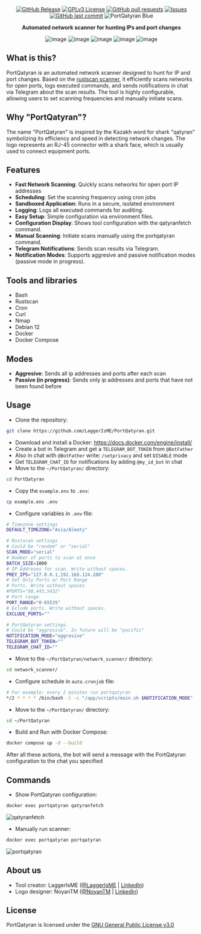 <div align="center">
  
[![GitHub Release](https://img.shields.io/github/release/LaggerIsME/PortQatyran?style=flat&include_prereleases)]()
[![GPLv3 License](https://img.shields.io/badge/License-GPL%20v3-yellow.svg)](https://opensource.org/licenses/)
[![GitHub pull requests](https://img.shields.io/github/issues-pr/LaggerIsME/PortQatyran?style=flat)]()
[![Issues](https://img.shields.io/github/issues-raw/LaggerIsME/PortQatyran?maxAge=25000)](https://github.com/LaggerIsME/PortQatyran/issues)
[![GitHub last commit](https://img.shields.io/github/last-commit/LaggerIsME/PortQatyran?style=flat)]()
![PortQatyran Blue](https://github.com/LaggerIsME/PortQatyran/assets/98150971/309363a2-8db6-41fe-885d-32ccf0dc4380)

**Automated network scanner for hunting IPs and port changes**

![image](https://img.shields.io/badge/Shell_Script-121011?style=for-the-badge&logo=gnu-bash&logoColor=white)
![image](https://img.shields.io/badge/Rust-000000?style=for-the-badge&logo=rust&logoColor=white)
![image](https://img.shields.io/badge/Debian-A81D33?style=for-the-badge&logo=debian&logoColor=white)
![image](https://img.shields.io/badge/Docker-2CA5E0?style=for-the-badge&logo=docker&logoColor=white)
![image](https://img.shields.io/badge/Telegram-2CA5E0?style=for-the-badge&logo=telegram&logoColor=white)
</div>


## What is this?
PortQatyran is an automated network scanner designed to hunt for IP and port changes. Based on the [rustscan scanner](https://github.com/RustScan/RustScan), it efficiently scans networks for open ports, logs executed commands, and sends notifications in chat via Telegram about the scan results. The tool is highly configurable, allowing users to set scanning frequencies and manually initiate scans.

## Why "PortQatyran"?
The name "PortQatyran" is inspired by the Kazakh word for shark "qatyran" symbolizing its efficiency and speed in detecting network changes. The logo represents an RJ-45 connector with a shark face, which is usually used to connect equipment ports.

## Features
* **Fast Network Scanning**: Quickly scans networks for open port IP addresses
* **Scheduling**: Set the scanning frequency using cron jobs
* **Sandboxed Application**: Runs in a secure, isolated environment
* **Logging**: Logs all executed commands for auditing.
* **Easy Setup**: Simple configuration via environment files.
* **Configuration Display**: Shows tool configuration with the qatyranfetch command.
* **Manual Scanning**: Initiate scans manually using the portqatyran command.
* **Telegram Notifications**: Sends scan results via Telegram.
* **Notification Modes**: Supports aggresive and passive notification modes (passive mode in progress).

## Tools and libraries
* Bash
* Rustscan
* Cron
* Curl
* Nmap
* Debian 12
* Docker
* Docker Compose

## Modes
* **Aggresive**: Sends all ip addresses and ports after each scan
* **Passive (in progress)**: Sends only ip addresses and ports that have not been found before

## Usage
* Clone the repository: 
```bash 
git clone https://github.com/LaggerIsME/PortQatyran.git
```
* Download and install a Docker: https://docs.docker.com/engine/install/
* Create a bot in Telegram and get a `TELEGRAM_BOT_TOKEN` from `@BotFather`
* Also in chat with `@BotFather` write: `/setprivacy` and set `DISABLE` mode
* Get `TELEGRAM_CHAT_ID` for notifications by adding `@my_id_bot` in chat
* Move to the `~/PortQatyran/` directory: 
```bash 
cd PortQatyran
```
* Copy the `example.env` to `.env`:
```bash
cp example.env .env
```
* Configure variables in `.env` file:
```bash
# Timezone settings
DEFAULT_TIMEZONE="Asia/Almaty"

# Rustscan settings
# Could be "random" or "serial"
SCAN_MODE="serial"
# Number of ports to scan at once
BATCH_SIZE=1000
# IP Addreses for scan. Write without spaces.
PREY_IPS="127.0.0.1,192.168.124.200"
# Set Only Ports or Port Range
# Ports. Write without spaces
#PORTS="80,443,5432"
# Port range
PORT_RANGE="0-65535"
# Exlude ports. Write without spaces.
EXCLUDE_PORTS=""

# PortQatyran settings.
# Could be "aggresive". In future will be "pacific"
NOTIFICATION_MODE="aggresive"
TELEGRAM_BOT_TOKEN=""
TELEGRAM_CHAT_ID=""
```
* Move to the `~/PortQatyran/network_scanner/` directory: 
```bash 
cd network_scanner/
```
* Configure schedule in `auto.cronjob` file:
```bash
# For example: every 2 minutes run portqatyran
*/2 * * * * /bin/bash -l -c "/app/scripts/main.sh $NOTIFICATION_MODE"
```
* Move to the `~/PortQatyran/` directory: 
```bash 
cd ~/PortQatyran
```
* Build and Run with Docker Compose:
```bash
docker compose up -d --build
```
After all these actions, the bot will send a message with the PortQatyran configuration to the chat you specified

## Commands
* Show PortQatyran configuration:
```bash
docker exec portqatyran qatyranfetch
```
![qatyranfetch](https://github.com/user-attachments/assets/c4295aec-7b6e-4b9f-9825-0437eef524ef)

* Manually run scanner:
```bash
docker exec portqatyran portqatyran
```
![portqatyran](https://github.com/user-attachments/assets/6ec6fbc9-608b-45db-a667-dc17f2ae4df2)


## About us
* Tool creator: LaggerIsME ([@LaggerIsME](https://github.com/LaggerIsME) | [LinkedIn](https://www.linkedin.com/in/pythondelay/))
* Logo designer: NoyanTM ([@NoyanTM](https://github.com/NoyanTM) | [LinkedIn](https://www.linkedin.com/in/noyantendikov/))

## License
PortQatyran is licensed under the [GNU General Public License v3.0](https://github.com/LaggerIsME/PortQatyran/blob/master/LICENSE)
